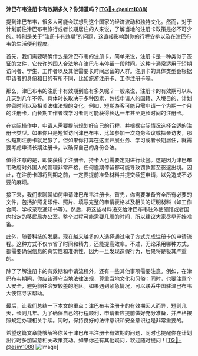 **津巴布韦注册卡有效期多久？你知道吗？[[TG💪+ @esim1088](https://t.me/s/esim1088)]**

提到津巴布韦，很多人可能会联想到这个国家的经济波动和独特文化。然而，对于计划前往津巴布韦旅行或者长期居住的人来说，了解当地的注册卡政策是必不可少的。特别是关于“注册卡有效期”的问题，这直接影响到你的行程安排以及在津巴布韦的生活便利程度。

首先，我们需要明确什么是津巴布韦的注册卡。简单来说，注册卡是一种类似于签证的文件，它允许外国人合法地在津巴布韦停留一段时间。这种卡通常适用于短期访问者、学生、工作者以及其他需要长时间居留的人群。注册卡的具体类型会根据申请者的身份和目的有所不同，比如旅游注册卡、工作注册卡等。

那么，津巴布韦的注册卡有效期到底有多久呢？一般来说，注册卡的有效期可以从几天到几年不等。具体时长取决于多种因素，包括申请人的国籍、入境目的、计划停留时间以及相关法律法规的变化。例如，短期游客可能只需申请一个为期一个月的注册卡，而长期工作者或学习者则可能获得长达一年甚至更长时间的注册卡。

在实际操作中，申请人需要提前规划好自己的行程，并根据实际情况选择合适的注册卡类型。如果你只是短暂访问津巴布韦，比如参加一次商务会议或探亲访友，那么短期注册卡就足够了。但如果你打算在这里开展业务、学习或者长期居住，就需要考虑申请长期注册卡，以确保自己的身份合法。

值得注意的是，即使获得了注册卡，持卡人也需要定期进行续签。这是因为津巴布韦政府对外国人的管理非常严格，任何逾期停留都可能导致罚款甚至驱逐出境。因此，在注册卡即将到期之前，一定要提前准备材料并提交续签申请，以免造成不必要的麻烦。

接下来，我们来聊聊如何申请津巴布韦注册卡。首先，你需要准备齐全所有必要的文件，包括护照复印件、照片、填写完整的申请表格以及相关的证明材料（如工作合同、学校录取通知书等）。然后，将这些材料递交给津巴布韦驻外使领馆或者国内指定的移民局办公室。整个过程可能需要几周的时间，所以建议大家尽早开始准备。

此外，随着科技的发展，现在越来越多的人选择通过电子方式完成注册卡的申请流程。这种方式不仅节省了时间和精力，还能提高效率。不过，无论采用哪种方式，都需要确保信息的真实性和准确性，因为一旦发现造假行为，后果将是极其严重的。

除了了解注册卡的有效期和申请流程外，还有一些其他事项需要注意。例如，在津巴布韦期间，你应该遵守当地法律法规，尊重当地文化和习俗；同时，也要注意个人安全，避免前往治安较差的地区。如果遇到紧急情况，可以联系中国驻津巴布韦大使馆寻求帮助。

最后，让我们总结一下本文的重点：津巴布韦注册卡的有效期因人而异，短则几天，长则几年。为了确保自己的行程顺利，申请者应提前做好充分准备，并严格按照规定办理相关手续。同时，保持良好的法律意识和安全意识也是非常重要的。

希望这篇文章能够解答你关于津巴布韦注册卡有效期的问题，同时也提醒你在计划出行时多加留意相关政策变动。如果你还有其他疑问，欢迎随时提问！[[TG💪+ @esim1088](https://t.me/s/esim1088) ![Image](https://i.postimg.cc/4NQfJmqS/Snipaste-2025-05-13-00-14-12.png)]